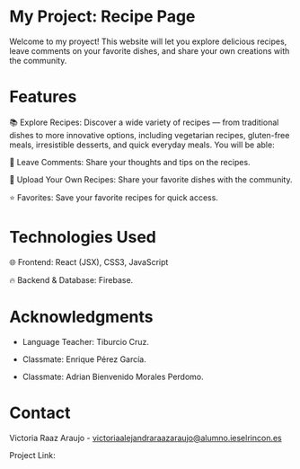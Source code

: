 # My Project: Recipe Page

Welcome to my proyect! This website will let you explore delicious recipes, leave comments on your favorite dishes, and share your own creations with the community.

# Features

📚 Explore Recipes: Discover a wide variety of recipes — from traditional dishes to more innovative options, including vegetarian recipes, gluten-free meals, irresistible desserts, and quick everyday meals. You will be able:

📝 Leave Comments: Share your thoughts and tips on the recipes.

🍳 Upload Your Own Recipes: Share your favorite dishes with the community.

⭐ Favorites: Save your favorite recipes for quick access.

# Technologies Used

🌐 Frontend: React (JSX), CSS3, JavaScript

🔥 Backend & Database: Firebase.

# Acknowledgments

- Language Teacher: Tiburcio Cruz.

- Classmate: Enrique Pérez García.

- Classmate: Adrian Bienvenido Morales Perdomo.

# Contact

Victoria Raaz Araujo - victoriaalejandraraazaraujo@alumno.ieselrincon.es

Project Link: 